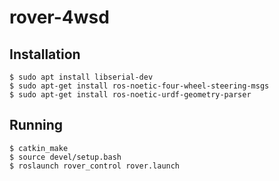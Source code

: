 # rover-4wsd

## Installation

```
$ sudo apt install libserial-dev
$ sudo apt-get install ros-noetic-four-wheel-steering-msgs
$ sudo apt-get install ros-noetic-urdf-geometry-parser
```

## Running

```
$ catkin_make
$ source devel/setup.bash
$ roslaunch rover_control rover.launch
```
